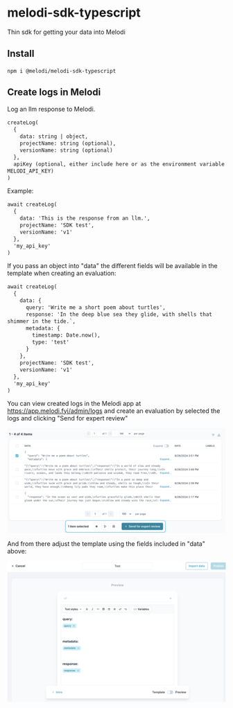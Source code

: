 # melodi-sdk-typescript

Thin sdk for getting your data into Melodi

## Install

`npm i @melodi/melodi-sdk-typescript`

## Create logs in Melodi

Log an llm response to Melodi.

```
createLog(
  {
    data: string | object,
    projectName: string (optional),
    versionName: string (optional)
  },
  apiKey (optional, either include here or as the environment variable MELODI_API_KEY)
)
```

Example:

```
await createLog(
  {
    data: 'This is the response from an llm.',
    projectName: 'SDK test',
    versionName: 'v1'
  },
  'my_api_key'
)
```

If you pass an object into "data" the different fields will be available in the template when creating an evaluation:

```
await createLog(
  {
    data: {
      query: 'Write me a short poem about turtles',
      response: 'In the deep blue sea they glide, with shells that shimmer in the tide.`,
      metadata: {
        timestamp: Date.now(),
        type: 'test'
      }
    },
    projectName: 'SDK test',
    versionName: 'v1'
  },
  'my_api_key'
)
```

You can view created logs in the Melodi app at https://app.melodi.fyi/admin/logs
and create an evaluation by selected the logs and clicking "Send for expert review"

![Logs screen in Melodi app with one log selected](screenshots/logs-with-selected.png)

And from there adjust the template using the fields included in "data" above:

![Create evaluation screen in Melodi app](screenshots/create-evaluation.png)
